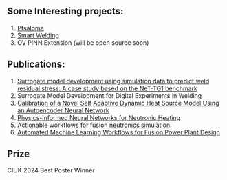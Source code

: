 ## Some Interesting projects:
1. [Pfsalome](https://github.com/leoxiaoyuan/PFsalome)
2. [Smart Welding](https://github.com/leoxiaoyuan/ANN_for_welding)
3. OV PINN Extension (will be open source soon)

## Publications:
1. [Surrogate model development using simulation data to predict weld residual stress: A case study based on the NeT-TG1 benchmark](https://www.sciencedirect.com/science/article/pii/S030801612300131X)
2. Surrogate Model Development for Digital Experiments in Welding
3. [Calibration of a Novel Self Adaptive Dynamic Heat Source Model Using an Autoencoder Neural Network](https://papers.ssrn.com/sol3/papers.cfm?abstract_id=5107951)
4. [Physics-Informed Neural Networks for Neutronic Heating](https://research.manchester.ac.uk/en/publications/physics-informed-neural-networks-for-neutronic-heating)
5. [Actionable workflows for fusion neutronics simulation.](https://research.manchester.ac.uk/en/publications/actionable-workflows-for-fusion-neutronics-simulation)
6. [Automated Machine Learning Workflows for Fusion Power Plant Design](https://research.manchester.ac.uk/en/publications/automated-machine-learning-workflows-for-fusion-power-plant-desig)


## Prize
CIUK 2024 Best Poster Winner
